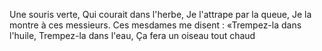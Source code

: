 Une souris verte, Qui courait dans l'herbe, Je l'attrape par la queue, Je la montre à ces messieurs. Ces mesdames me disent : «Trempez-la dans l'huile, Trempez-la dans l'eau, Ça fera un oiseau tout chaud
